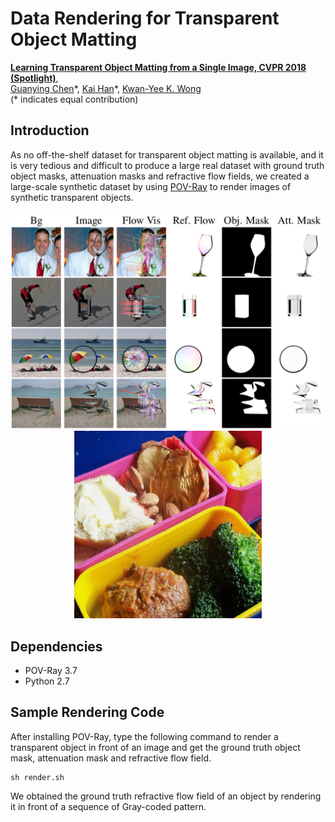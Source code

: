 # Data Rendering for Transparent Object Matting
**[Learning Transparent Object Matting from a Single Image, CVPR 2018 (Spotlight)](http://gychen.org/TOM-Net/)**,
<br>
[Guanying Chen](http://www.gychen.org)\*, [Kai Han](http://www.hankai.org/)\*, [Kwan-Yee K. Wong](http://i.cs.hku.hk/~kykwong/)
<br>
(\* indicates equal contribution)

## Introduction
As no off-the-shelf dataset for transparent object matting is available, and it is very tedious and difficult to produce a large real dataset with ground truth object masks, attenuation masks and refractive flow fields, we created a large-scale synthetic dataset by using [POV-Ray](http://www.povray.org/) to render images of synthetic transparent objects.

<p align="center">
    <img src='data/TOM-Net_Render.png' width="600" > <br>
    <img src='data/animation.gif' width="300" >
</p>

## Dependencies
- POV-Ray 3.7
- Python 2.7

## Sample Rendering Code 
After installing POV-Ray, type the following command to render a transparent object in front of an image and get the ground truth object mask, attenuation mask and refractive flow field. 
```
sh render.sh
```
We obtained the ground truth refractive flow field of an object by rendering it in front of a sequence of Gray-coded pattern.
